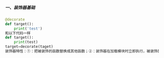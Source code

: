 ##### 一、装饰器基础

```Python
@decorate
def target():
	print('test')
和以下代码一样
def target():
	print(test)
target=decorate(taget)
装饰器特性：①：把被装饰的函数替换成其他函数；②：装饰器在加载模块时立即执行，被装饰的函数只在明确调用时执行
```

